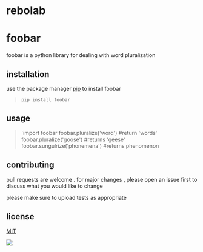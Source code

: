 # rebolab
# **foobar**
foobar is a python library for dealing with word pluralization

## installation
use the package manager [pip](https://pypi.org/project/pip/) to install foobar

> `pip install foobar`
## usage
> `import foobar
foobar.pluralize('word') #return 'words' 
foobar.pluralize('goose') #returns 'geese'
foobar.sungulrize('phonemena') #returns phenomenon

## contributing
pull requests are welcome . for major changes , please open an issue first to discuss what you 
would like to change 


please make sure to upload tests as appropriate 


## license
[MIT](www.mit.com)

![](https://commonmark.org/help/images/favicon.png)
